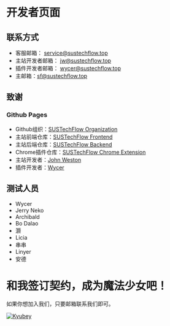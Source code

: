 # 开发者页面
联系方式
---
- 客服邮箱： <service@sustechflow.top>
- 主站开发者邮箱： <jw@sustechflow.top>
- 插件开发者邮箱： <wycer@sustechflow.top>
- 主邮箱：<sf@sustechflow.top>

致谢
---
### Github Pages
- Github组织：[SUSTechFlow Organization](https://github.com/SUSTechFlow)
- 主站前端仓库：[SUSTechFlow Frontend](https://github.com/SUSTechFlow/sustech_flow_frontend)
- 主站后端仓库：[SUSTechFlow Backend](https://github.com/SUSTechFlow/SUSTechFlowBackend)
- Chrome插件仓库：[SUSTechFlow Chrome Extension](https://github.com/SUSTechFlow/chrome-extension)
- 主站开发者：[John Weston](https://github.com/JohnWestonNull)
- 插件开发者：[Wycer](https://github.com/Wycers)

测试人员
---
- Wycer
- Jerry Neko
- Archibald
- Bo Dalao
- 灏
- Licia
- 串串
- Linyer
- 安德

# 和我签订契约，成为魔法少女吧！
如果你想加入我们，只要邮箱联系我们即可。

[![Kyubey](https://s2.ax1x.com/2020/02/22/3QOcCV.md.jpg)](https://imgchr.com/i/3QOcCV)